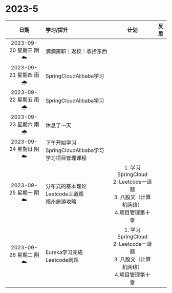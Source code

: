 # 2023-5

|           日期           | 学习/提升                                              |                             计划                             | 反思 |
| :----------------------: | :----------------------------------------------------- | :----------------------------------------------------------: | :--: |
| 2023-09-20 星期三  阴  ☁️ | 滴滴离职｜返校｜收拾东西                               |                                                              |      |
| 2023-09-21 星期四  雨  🌧️ | SpringCloudAlibaba学习                                 |                                                              |      |
| 2023-09-22 星期五  雨  🌧️ | SpringCloudAlibaba学习                                 |                                                              |      |
| 2023-09-23 星期六  雨  🌧️ | 休息了一天                                             |                                                              |      |
| 2023-09-24 星期日  阴  ☁️ | 下午开始学习SpringCloudAlibaba学习<br>学习项目管理课程 |                                                              |      |
| 2023-09-25 星期一  阴  ☁️ | 分布式的基本理论<br>Leetcode三道题<br>福州旅游攻略     | 1. 学习SpringCloud<br>2. Leetcode一道题<br>3. 八股文（计算机网络）<br>4.项目管理第十章 |      |
| 2023-09-26 星期二  阴  ☁️ | Eureka学习完成<br>Leetcode刷题                         | 1. 学习SpringCloud<br/>2. Leetcode一道题<br/>3. 八股文（计算机网络）<br/>4.项目管理第十章 |      |



